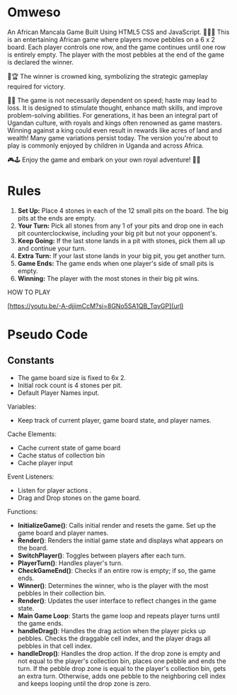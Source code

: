 # Omweso
An African Mancala Game Built Using HTML5 CSS and JavaScript.
🎲🇺🇬 This is an entertaining African game where players move pebbles on a 6 x 2 board. 
Each player controls one row, and the game continues until one row is entirely empty. 
The player with the most pebbles at the end of the game is declared the winner.

👑🏆 The winner is crowned king, symbolizing the strategic gameplay required for victory.

🤔💡 The game is not necessarily dependent on speed; haste may lead to loss. 
It is designed to stimulate thought, enhance math skills, and improve problem-solving abilities. 
For generations, it has been an integral part of Ugandan culture, with royals and kings often renowned as game masters. 
Winning against a king could even result in rewards like acres of land and wealth! Many game variations persist today.
The version you're about to play is commonly enjoyed by children in Uganda and across Africa.

🎮🕹️ Enjoy the game and embark on your own royal adventure! 👑🎉
# Rules

1. **Set Up:** Place 4 stones in each of the 12 small pits on the board. The big pits at the ends are empty.
2. **Your Turn:** Pick all stones from any 1 of your pits and drop one in each pit counterclockwise, including your big pit but not your opponent's.
3. **Keep Going:** If the last stone lands in a pit with stones, pick them all up and continue your turn.
4. **Extra Turn:** If your last stone lands in your big pit, you get another turn.
5. **Game Ends:** The game ends when one player's side of small pits is empty.
6. **Winning:** The player with the most stones in their big pit wins.

HOW TO PLAY

[https://youtu.be/-A-djjimCcM?si=8GNo5SA1QB_TqvGP](url)


# Pseudo Code

## Constants

- The game board size is fixed to 6x 2.
- Initial rock  count is 4 stones per pit.
- Default Player Names input.

Variables:

- Keep track of current player, game board state, and player names.

Cache Elements:

- Cache current state of game board
- Cache status of  collection bin
- Cache player input

Event Listeners:

- Listen for player actions .
- Drag  and Drop stones on the game board.

Functions:

- **InitializeGame()**: Calls initial render and resets the game. Set up the game board and player names.
- **Render()**: Renders the initial game state and displays what appears on the board.
- **SwitchPlayer()**: Toggles between players after each turn.
- **PlayerTurn()**: Handles player's turn.
- **CheckGameEnd()**: Checks if an entire row is empty; if so, the game ends.
- **Winner()**: Determines the winner, who is the player with the most pebbles in their collection bin.
- **Render()**: Updates the user interface to reflect changes in the game state.
- **Main Game Loop**: Starts the game loop and repeats player turns until the game ends.
- **handleDrag()**: Handles the drag action when the player picks up pebbles. Checks the draggable cell index, and the player drags all pebbles in that cell index.
- **handleDrop()**: Handles the drop action. If the drop zone is empty and not equal to the player's collection bin, places one pebble and ends the turn. If the pebble drop zone is equal to the player's collection bin, gets an extra turn. Otherwise, adds one pebble to the neighboring cell index and keeps looping until the drop zone is zero.
